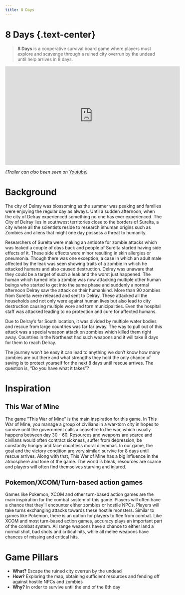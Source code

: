 ```yaml
---
title: 8 Days
---
```


# 8 Days {.text-center}

> **8 Days** is a cooperative survival board game where players must
> explore and scavenge through a ruined city overrun by the undead until
> help arrives in 8 days.

<iframe width="560" height="315" class="yt-video"
    src="https://www.youtube-nocookie.com/embed/qQnWzCLpuT4" title="YouTube
    video player" frameborder="0" allow="accelerometer; autoplay;
    clipboard-write; encrypted-media; gyroscope; picture-in-picture;
    web-share" allowfullscreen></iframe>

*(Trailer can also been seen on
[Youtube](https://www.youtube.com/watch?v=qQnWzCLpuT4&embeds_referring_euri=http%3A%2F%2Flocalhost%3A1313%2F))*

# Background
The city of Delray was blossoming as the summer was peaking and families were enjoying the regular day as always. Until a sudden afternoon, when the city of Delray experienced something no one has ever experienced. The City of Delray lies in southwest territories close to the borders of Surelta, a city where all the scientists reside to research inhuman origins such as Zombies and aliens that might one day possess a threat to humanity. 

Researchers of Surelta were making an antidote for zombie attacks which was leaked a couple of days back and people of Surelta started having side effects of it. These side effects were minor resulting in skin allergies or pneumonia. Though there was one exception, a case in which an adult male affected by the leak was seen showing traits of a zombie in which he attacked humans and also caused destruction. Delray was unaware that they could be a target of such a leak and the worst just happened. The human which turned into a zombie was now attacking multiple other human beings who started to get into the same phase and suddenly a normal afternoon Delray saw the attack on their humankind. More than 90 zombies from Surelta were released and sent to Delray. These attacked all the households and not only were against human lives but also lead to city destruction causing multiple wore and torn municipalities. Even the hospital staff was attacked leading to no protection and cure for affected humans. 

Due to Delray’s far South location, it was divided by multiple water bodies and rescue from large countries was far far away. The way to pull out of this attack was a special weapon attack on zombies which killed them right away. Countries in the Northeast had such weapons and it will take 8 days for them to reach Delray.

The journey won’t be easy it can lead to anything we don’t know how many zombies are out there and what strengths they hold the only chance of saving is to protect yourself for the next 8 days until rescue arrives. The question is, “Do you have what it takes”? 

# Inspiration
## This War of Mine
The game "This War of Mine" is the main inspiration for this game. In
This War of Mine, you manage a group of civilians in a war-torn city in
hopes to survive until the government calls a ceasefire to the war,
which usually happens between day 30 - 60. Resources and weapons are
scarce and civilians would often contract sickness, suffer from
depression, be constantly hungry and face countless moral dilemmas. In
our game, the goal and the victory condition are very similar: survive
for 8 days until rescue arrives. Along with that, This War of Mine has a
big influence in the atmosphere and tone of the game. The world is
bleak, resources are scarce and players will often find themselves
starving and injured.

## Pokemon/XCOM/Turn-based action games
Games like Pokemon, XCOM and other turn-based action games are the main
inspiration for the combat system of this game. Players will often have
a chance that they'll encounter either zombies or hostile NPCs. Players
will take turns exchanging attacks towards these hostile
monsters. Similar to games like Pokemon, there is an option for players
to flee from combat. Like XCOM and most turn-based action games,
accuracy plays an important part of the combat system. All range weapons
have a chance to either land a normal shot, bad shots and critical hits,
while all melee weapons have chances of missing and critical hits.

# Game Pillars
* **What?** Escape the ruined city overrun by the undead
* **How?** Exploring the map, obtaining sufficient resources and fending
  off against hostile NPCs and zombies
* **Why?** In order to survive until the end of the 8th day
